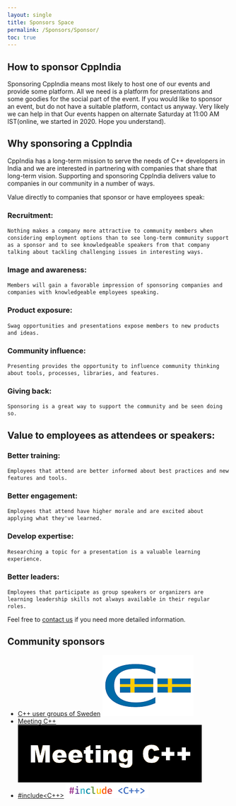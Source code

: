 ```yaml
---
layout: single
title: Sponsors Space
permalink: /Sponsors/Sponsor/
toc: true
---
```


## How to sponsor CppIndia

Sponsoring CppIndia means most likely to host one of our events and provide some platform. All we need is a platform for presentations and some goodies for the social part of the event.
If you would like to sponsor an event, but do not have a suitable platform, contact us anyway. Very likely we can help in that
Our events happen on alternate Saturday at 11:00 AM IST(online, we started in 2020. Hope you understand).


## Why sponsoring a CppIndia

CppIndia has a long-term mission to serve the needs of C++ developers in India and we are interested in partnering with companies that share that long-term vision.
Supporting and sponsoring CppIndia delivers value to companies in our community in a number of ways.

Value directly to companies that sponsor or have employees speak:

### Recruitment: 
    Nothing makes a company more attractive to community members when considering employment options than to see long-term community support as a sponsor and to see knowledgeable speakers from that company talking about tackling challenging issues in interesting ways.
### Image and awareness: 
    Members will gain a favorable impression of sponsoring companies and companies with knowledgeable employees speaking.
### Product exposure: 
    Swag opportunities and presentations expose members to new products and ideas.
### Community influence: 
    Presenting provides the opportunity to influence community thinking about tools, processes, libraries, and features.
### Giving back: 
    Sponsoring is a great way to support the community and be seen doing so.

## Value to employees as attendees or speakers:

### Better training: 
    Employees that attend are better informed about best practices and new features and tools.
### Better engagement: 
    Employees that attend have higher morale and are excited about applying what they've learned.
### Develop expertise: 
    Researching a topic for a presentation is a valuable learning experience.
### Better leaders: 
    Employees that participate as group speakers or organizers are learning leadership skills not always available in their regular roles.

Feel free to [contact us](https://www.cppindia.co.in/_pages/contact/) if you need more detailed information.

## Community sponsors

- [C++ user groups of Sweden](https://www.swedencpp.se/)
![C++ User Groups of Sweden](SwedenCppOfficial.png)
- [Meeting C++](https://www.meetingcpp.com)
![Meeting C++](meeting_cpp.png)
- [#include<C++>](https://www.includecpp.org/)
![#include<C++>](include_logo.png)
